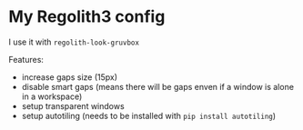 # My Regolith3 config

I use it with `regolith-look-gruvbox`

Features:
- increase gaps size (15px)
- disable smart gaps (means there will be gaps enven if a window is alone in a workspace)
- setup transparent windows
- setup autotiling (needs to be installed with `pip install autotiling`)
